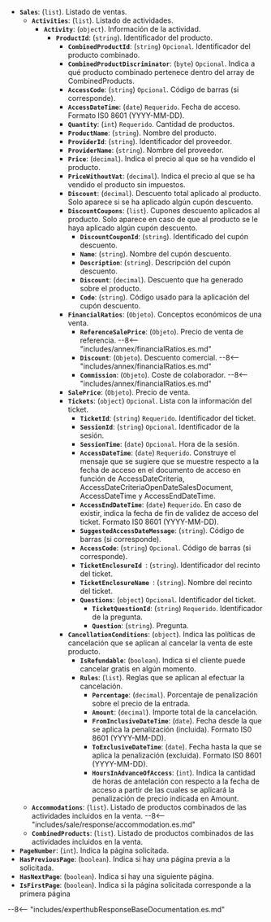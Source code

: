 ﻿- **``Sales``**: (``list``). Listado de ventas.
  - **``Activities``**: (``list``). Listado de actividades.
    - **``Activity``**: (``object``). Información de la actividad.
      - **``ProductId``**: (``string``). Identificador del producto.
        - **``CombinedProductId``**: (``string``) ``Opcional``. Identificador del producto combinado.
        - **``CombinedProductDiscriminator``**: (``byte``) ``Opcional``. Indica a qué producto combinado pertenece dentro del array de CombinedProducts.
        - **``AccessCode``**: (``string``) ``Opcional``. Código de barras (si corresponde).
        - **``AccessDateTime``**: (``date``) ``Requerido``. Fecha de acceso. Formato IS0 8601 (YYYY-MM-DD).
        - **``Quantity``**: (``int``) ``Requerido``. Cantidad de productos.
        - **``ProductName``**: (``string``). Nombre del producto.
        - **``ProviderId``**: (``string``). Identificador del proveedor.
        - **``ProviderName``**: (``string``). Nombre del proveedor.
        - **``Price``**: (``decimal``). Indica el precio al que se ha vendido el producto.
        - **``PriceWithoutVat``**: (``decimal``). Indica el precio al que se ha vendido el producto sin impuestos.
        - **``Discount``**: (``decimal``). Descuento total aplicado al producto. Solo aparece si se ha aplicado algún cupón descuento.
        - **``DiscountCoupons``**: (``list``). Cupones descuento aplicados al producto. Solo aparece en caso de que al producto se le haya aplicado algún cupón descuento.
          - **``DiscountCouponId``**: (``string``). Identificado del cupón descuento.
          - **``Name``**: (``string``). Nombre del cupón descuento.
          - **``Description``**: (``string``). Descripción del cupón descuento.
          - **``Discount``**: (``decimal``). Descuento que ha generado sobre el producto.
          - **``Code``**: (``string``). Código usado para la aplicación del cupón descuento.
        - **``FinancialRatios``**: (``Objeto``). Conceptos económicos de una venta.
          - **``ReferenceSalePrice``**: (``Objeto``). Precio de venta de referencia.
                --8<-- "includes/annex/financialRatios.es.md"
          - **``Discount``**: (``Objeto``). Descuento comercial.
                --8<-- "includes/annex/financialRatios.es.md"
          - **``Commission``**: (``Objeto``). Coste de colaborador.
                --8<-- "includes/annex/financialRatios.es.md"
        - **``SalePrice``**: (``Objeto``). Precio de venta.
        - **``Tickets``**: (``object``) ``Opcional``. Lista con la información del ticket.
          - **``TicketId``**: (``string``) ``Requerido``. Identificador del ticket.
          - **``SessionId``**: (``string``) ``Opcional``. Identificador de la sesión.
          - **``SessionTime``**: (``date``) ``Opcional``. Hora de la sesión.
          - **``AccessDateTime``**: (``date``) ``Requerido``. Construye el mensaje que se sugiere que se muestre respecto a la fecha de acceso en el documento de acceso en función de AccessDateCriteria, AccessDateCriteriaOpenDateSalesDocument, AccessDateTime y AccessEndDateTime.
          - **``AccessEndDateTime``**: (``date``) ``Requerido``. En caso de existir, indica la fecha de fin de validez de acceso del ticket. Formato IS0 8601 (YYYY-MM-DD).
          - **``SuggestedAccessDateMessage``**: (``string``). Código de barras (si corresponde).
          - **``AccessCode``**: (``string``) ``Opcional``. Código de barras (si corresponde).
          - **``TicketEnclosureId ``**: (``string``). Identificador del recinto del ticket.
          - **``TicketEnclosureName ``**: (``string``). Nombre del recinto del ticket.
          - **``Questions``**: (``object``) ``Opcional``. Identificador del ticket.
            - **``TicketQuestionId``**: (``string``) ``Requerido``. Identificador de la pregunta.
            - **``Question``**: (``string``). Pregunta.
        - **``CancellationConditions``**: (``object``). Indica las políticas de cancelación que se aplican al cancelar la venta de este producto.
          - **``IsRefundable``**: (``boolean``). Indica si el cliente puede cancelar gratis en algún momento.
          - **``Rules``**: (``list``). Reglas que se aplican al efectuar la cancelación.
            - **``Percentage``**: (``decimal``). Porcentaje de penalización sobre el precio de la entrada.
            - **``Amount``**: (``decimal``). Importe total de la cancelación.
            - **``FromInclusiveDateTime``**: (``date``). Fecha desde la que se aplica la penalización (incluida). Formato IS0 8601 (YYYY-MM-DD).
            - **``ToExclusiveDateTime``**: (``date``). Fecha hasta la que se aplica la penalización (excluida). Formato IS0 8601 (YYYY-MM-DD).
            - **``HoursInAdvanceOfAccess``**: (``int``). Indica la cantidad de horas de antelación con respecto a la fecha de acceso a partir de las cuales se aplicará la penalización de precio indicada en Amount.
  - **``Accommodations``**: (``list``). Listado de productos combinados de las actividades incluidos en la venta.
        --8<-- "includes/sale/response/accommodation.es.md"    
  - **``CombinedProducts``**: (``list``). Listado de productos combinados de las actividades incluidos en la venta.
- **``PageNumber``**: (``int``). Indica la página solicitada.
- **``HasPreviousPage``**: (``boolean``). Indica si hay una página previa a la solicitada.
- **``HasNextPage``**: (``boolean``). Indica si hay una siguiente página.
- **``IsFirstPage``**: (``boolean``). Indica si la página solicitada corresponde a la primera página

--8<-- "includes/experthubResponseBaseDocumentation.es.md"
